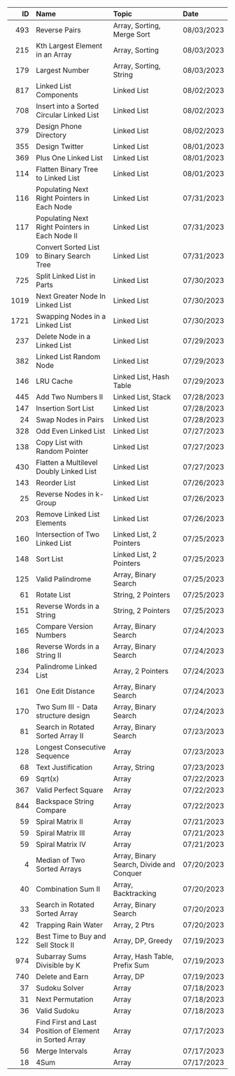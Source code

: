 |   ID | Name                                                    | Topic                                    | Date       |
|-----:|:--------------------------------------------------------|:-----------------------------------------|:-----------|
|  493 | Reverse Pairs                                           | Array, Sorting, Merge Sort               | 08/03/2023 |
|  215 | Kth Largest Element in an Array                         | Array, Sorting                           | 08/03/2023 |
|  179 | Largest Number                                          | Array, Sorting, String                   | 08/03/2023 |
|  817 | Linked List Components                                  | Linked List                              | 08/02/2023 |
|  708 | Insert into a Sorted Circular Linked List               | Linked List                              | 08/02/2023 |
|  379 | Design Phone Directory                                  | Linked List                              | 08/02/2023 |
|  355 | Design Twitter                                          | Linked List                              | 08/01/2023 |
|  369 | Plus One Linked List                                    | Linked List                              | 08/01/2023 |
|  114 | Flatten Binary Tree to Linked List                      | Linked List                              | 08/01/2023 |
|  116 | Populating Next Right Pointers in Each Node             | Linked List                              | 07/31/2023 |
|  117 | Populating Next Right Pointers in Each Node II          | Linked List                              | 07/31/2023 |
|  109 | Convert Sorted List to Binary Search Tree               | Linked List                              | 07/31/2023 |
|  725 | Split Linked List in Parts                              | Linked List                              | 07/30/2023 |
| 1019 | Next Greater Node In Linked List                        | Linked List                              | 07/30/2023 |
| 1721 | Swapping Nodes in a Linked List                         | Linked List                              | 07/30/2023 |
|  237 | Delete Node in a Linked List                            | Linked List                              | 07/29/2023 |
|  382 | Linked List Random Node                                 | Linked List                              | 07/29/2023 |
|  146 | LRU Cache                                               | Linked List, Hash Table                  | 07/29/2023 |
|  445 | Add Two Numbers II                                      | Linked List, Stack                       | 07/28/2023 |
|  147 | Insertion Sort List                                     | Linked List                              | 07/28/2023 |
|   24 | Swap Nodes in Pairs                                     | Linked List                              | 07/28/2023 |
|  328 | Odd Even Linked List                                    | Linked List                              | 07/27/2023 |
|  138 | Copy List with Random Pointer                           | Linked List                              | 07/27/2023 |
|  430 | Flatten a Multilevel Doubly Linked List                 | Linked List                              | 07/27/2023 |
|  143 | Reorder List                                            | Linked List                              | 07/26/2023 |
|   25 | Reverse Nodes in k-Group                                | Linked List                              | 07/26/2023 |
|  203 | Remove Linked List Elements                             | Linked List                              | 07/26/2023 |
|  160 | Intersection of Two Linked List                         | Linked List, 2 Pointers                  | 07/25/2023 |
|  148 | Sort List                                               | Linked List, 2 Pointers                  | 07/25/2023 |
|  125 | Valid Palindrome                                        | Array, Binary Search                     | 07/25/2023 |
|   61 | Rotate List                                             | String, 2 Pointers                       | 07/25/2023 |
|  151 | Reverse Words in a String                               | String, 2 Pointers                       | 07/25/2023 |
|  165 | Compare Version Numbers                                 | Array, Binary Search                     | 07/24/2023 |
|  186 | Reverse Words in a String II                            | Array, Binary Search                     | 07/24/2023 |
|  234 | Palindrome Linked List                                  | Array, 2 Pointers                        | 07/24/2023 |
|  161 | One Edit Distance                                       | Array, Binary Search                     | 07/24/2023 |
|  170 | Two Sum III - Data structure design                     | Array, Binary Search                     | 07/24/2023 |
|   81 | Search in Rotated Sorted Array II                       | Array, Binary Search                     | 07/23/2023 |
|  128 | Longest Consecutive Sequence                            | Array                                    | 07/23/2023 |
|   68 | Text Justification                                      | Array, String                            | 07/23/2023 |
|   69 | Sqrt(x)                                                 | Array                                    | 07/22/2023 |
|  367 | Valid Perfect Square                                    | Array                                    | 07/22/2023 |
|  844 | Backspace String Compare                                | Array                                    | 07/22/2023 |
|   59 | Spiral Matrix II                                        | Array                                    | 07/21/2023 |
|   59 | Spiral Matrix III                                       | Array                                    | 07/21/2023 |
|   59 | Spiral Matrix IV                                        | Array                                    | 07/21/2023 |
|    4 | Median of Two Sorted Arrays                             | Array, Binary Search, Divide and Conquer | 07/20/2023 |
|   40 | Combination Sum II                                      | Array, Backtracking                      | 07/20/2023 |
|   33 | Search in Rotated Sorted Array                          | Array, Binary Search                     | 07/20/2023 |
|   42 | Trapping Rain Water                                     | Array, 2 Ptrs                            | 07/20/2023 |
|  122 | Best Time to Buy and Sell Stock II                      | Array, DP, Greedy                        | 07/19/2023 |
|  974 | Subarray Sums Divisible by K                            | Array, Hash Table, Prefix Sum            | 07/19/2023 |
|  740 | Delete and Earn                                         | Array, DP                                | 07/19/2023 |
|   37 | Sudoku Solver                                           | Array                                    | 07/18/2023 |
|   31 | Next Permutation                                        | Array                                    | 07/18/2023 |
|   36 | Valid Sudoku                                            | Array                                    | 07/18/2023 |
|   34 | Find First and Last Position of Element in Sorted Array | Array                                    | 07/17/2023 |
|   56 | Merge Intervals                                         | Array                                    | 07/17/2023 |
|   18 | 4Sum                                                    | Array                                    | 07/17/2023 |